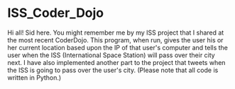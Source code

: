 # ISS_Coder_Dojo
Hi all! Sid here.
You might remember me by my ISS project that I shared at the most recent CoderDojo. This program, when run, gives the user his or her current location based upon the IP of that user's computer and tells the user when the ISS (International Space Station) will pass over their city next. I have also implemented another part to the project that tweets when the ISS is going to pass over the user's city. (Please note that all code is written in Python.)
